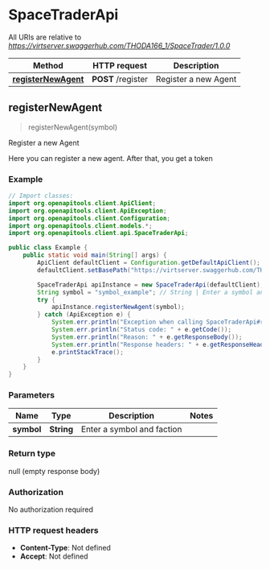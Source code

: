 # SpaceTraderApi

All URIs are relative to *https://virtserver.swaggerhub.com/THODA166_1/SpaceTrader/1.0.0*

| Method | HTTP request | Description |
|------------- | ------------- | -------------|
| [**registerNewAgent**](SpaceTraderApi.md#registerNewAgent) | **POST** /register | Register a new Agent |



## registerNewAgent

> registerNewAgent(symbol)

Register a new Agent

Here you can register a new agent. After that, you get a token

### Example

```java
// Import classes:
import org.openapitools.client.ApiClient;
import org.openapitools.client.ApiException;
import org.openapitools.client.Configuration;
import org.openapitools.client.models.*;
import org.openapitools.client.api.SpaceTraderApi;

public class Example {
    public static void main(String[] args) {
        ApiClient defaultClient = Configuration.getDefaultApiClient();
        defaultClient.setBasePath("https://virtserver.swaggerhub.com/THODA166_1/SpaceTrader/1.0.0");

        SpaceTraderApi apiInstance = new SpaceTraderApi(defaultClient);
        String symbol = "symbol_example"; // String | Enter a symbol and faction
        try {
            apiInstance.registerNewAgent(symbol);
        } catch (ApiException e) {
            System.err.println("Exception when calling SpaceTraderApi#registerNewAgent");
            System.err.println("Status code: " + e.getCode());
            System.err.println("Reason: " + e.getResponseBody());
            System.err.println("Response headers: " + e.getResponseHeaders());
            e.printStackTrace();
        }
    }
}
```

### Parameters


| Name | Type | Description  | Notes |
|------------- | ------------- | ------------- | -------------|
| **symbol** | **String**| Enter a symbol and faction | |

### Return type

null (empty response body)

### Authorization

No authorization required

### HTTP request headers

- **Content-Type**: Not defined
- **Accept**: Not defined


